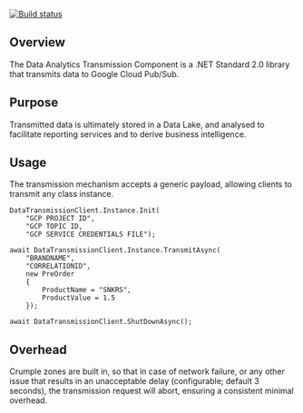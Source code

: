 [![Build status](https://ci.appveyor.com/api/projects/status/ly3h4f406u5332n3?svg=true)](https://ci.appveyor.com/project/daishisystems/strada)
## Overview
The Data Analytics Transmission Component is a .NET Standard 2.0 library that transmits data to Google Cloud Pub/Sub.

## Purpose
Transmitted data is ultimately stored in a Data Lake, and analysed to facilitate reporting services and to derive business intelligence.

## Usage
The transmission mechanism accepts a generic payload, allowing clients to transmit any class instance.

````
DataTransmissionClient.Instance.Init(
    "GCP PROJECT ID",
    "GCP TOPIC ID,
    "GCP SERVICE CREDENTIALS FILE");

await DataTransmissionClient.Instance.TransmitAsync(
    "BRANDNAME",
    "CORRELATIONID",
    new PreOrder
    {
        ProductName = "SNKRS",
        ProductValue = 1.5
    });

await DataTransmissionClient.ShutDownAsync();
````

## Overhead
Crumple zones are built in, so that in case of network failure, or any other issue that results in an unacceptable delay (configurable; default 3 seconds), the transmission request will abort, ensuring a consistent minimal overhead.
